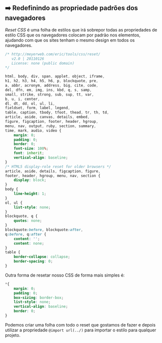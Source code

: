 ## ➡️ Redefinindo as propriedade padrões dos navegadores
*Reset CSS* é uma folha de estilos que irá sobrepor todas as propriedades de estilo CSS que os navegadores colocam por padrão nos elementos, ajudando com que os sites tenham o mesmo design em todos os navegadores.

````CSS
/* http://meyerweb.com/eric/tools/css/reset/ 
   v2.0 | 20110126
   License: none (public domain)
*/

html, body, div, span, applet, object, iframe,
h1, h2, h3, h4, h5, h6, p, blockquote, pre,
a, abbr, acronym, address, big, cite, code,
del, dfn, em, img, ins, kbd, q, s, samp,
small, strike, strong, sub, sup, tt, var,
b, u, i, center,
dl, dt, dd, ol, ul, li,
fieldset, form, label, legend,
table, caption, tbody, tfoot, thead, tr, th, td,
article, aside, canvas, details, embed, 
figure, figcaption, footer, header, hgroup, 
menu, nav, output, ruby, section, summary,
time, mark, audio, video {
	margin: 0;
	padding: 0;
	border: 0;
	font-size: 100%;
	font: inherit;
	vertical-align: baseline;
}
/* HTML5 display-role reset for older browsers */
article, aside, details, figcaption, figure, 
footer, header, hgroup, menu, nav, section {
	display: block;
}
body {
	line-height: 1;
}
ol, ul {
	list-style: none;
}
blockquote, q {
	quotes: none;
}
blockquote:before, blockquote:after,
q:before, q:after {
	content: '';
	content: none;
}
table {
	border-collapse: collapse;
	border-spacing: 0;
}
````

Outra forma de resetar nosso CSS de forma mais simples é:

````CSS
*{
    margin: 0;
    padding: 0;
    box-sizing: border-box;
    list-style: none;
    vertical-align: baseline;
    border: 0;
}
````

Podemos criar uma folha com todo o reset que gostamos de fazer e depois utilizar a propriedade `@import url(../)` para importar o estilo para qualquer projeto.